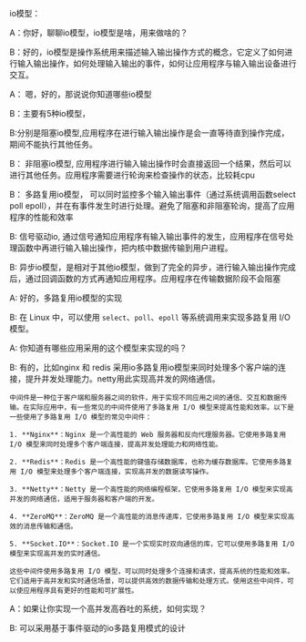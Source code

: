 io模型：

A：你好，聊聊io模型，io模型是啥，用来做啥的？

B：好的，io模型是操作系统用来描述输入输出操作方式的概念，它定义了如何进行输入输出操作，如何处理输入输出的事件，如何让应用程序与输入输出设备进行交互。

A： 嗯，好的，那说说你知道哪些io模型

B：主要有5种io模型，

B:分别是阻塞io模型,应用程序在进行输入输出操作是会一直等待直到操作完成，期间不能执行其他任务。

B： 非阻塞io模型, 应用程序进行输入输出操作时会直接返回一个结果，然后可以进行其他任务。应用程序需要进行轮询来检查操作的状态，比较耗cpu

B： 多路复用io模型， 可以同时监控多个输入输出事件（通过系统调用函数select poll epoll），并在有事件发生时进行处理。避免了阻塞和非阻塞轮询，提高了应用程序的性能和效率

B: 信号驱动io, 通过信号通知应用程序有输入输出事件的发生，应用程序在信号处理函数中再进行输入输出操作，把内核中数据传输到用户进程。

B: 异步io模型，是相对于其他io模型，做到了完全的异步，进行输入输出操作完成后，通过回调函数的方式再通知应用程序。应用程序在传输数据阶段不会阻塞

A: 好的，多路复用io模型的实现

B: 在 Linux 中，可以使用 `select`、`poll`、`epoll` 等系统调用来实现多路复用 I/O 模型。

A: 你知道有哪些应用采用的这个模型来实现的吗？

B: 有的，比如nginx 和 redis 采用io多路复用io模型来同时处理多个客户端的连接，提升并发处理能力。netty用此实现高并发的网络通信。

```
中间件是一种位于客户端和服务器之间的软件，用于实现不同应用之间的通信、交互和数据传输。在实际应用中，有一些常见的中间件使用了多路复用 I/O 模型来提高性能和效率。以下是一些使用了多路复用 I/O 模型的常见中间件：

1. **Nginx**：Nginx 是一个高性能的 Web 服务器和反向代理服务器。它使用多路复用 I/O 模型来同时处理多个客户端连接，提高并发处理能力和网络性能。

2. **Redis**：Redis 是一个高性能的键值存储数据库，也称为缓存数据库。它使用多路复用 I/O 模型来处理多个客户端连接，实现高并发的数据读写操作。

3. **Netty**：Netty 是一个高性能的网络编程框架，它使用多路复用 I/O 模型来实现高并发的网络通信，适用于服务器和客户端的开发。

4. **ZeroMQ**：ZeroMQ 是一个高性能的消息传递库，它使用多路复用 I/O 模型来实现高效的消息传输和通信。

5. **Socket.IO**：Socket.IO 是一个实现实时双向通信的库，它可以使用多路复用 I/O 模型来实现高并发的实时通信。

这些中间件使用多路复用 I/O 模型，可以同时处理多个连接和请求，提高系统的性能和效率。它们适用于高并发和实时通信场景，可以提供高效的数据传输和处理方式。使用这些中间件，可以使应用程序具有更好的性能和可扩展性。
```

A：如果让你实现一个高并发高吞吐的系统，如何实现？

B:  可以采用基于事件驱动的io多路复用模式的设计



